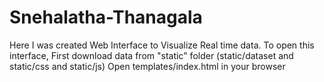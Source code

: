 # Snehalatha-Thanagala
Here I was created Web Interface to Visualize Real time data.
To open this interface, First download data from "static" folder (static/dataset and static/css and static/js)
Open templates/index.html in your browser

